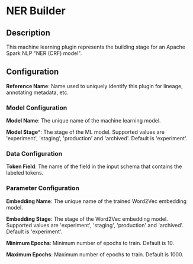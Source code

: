
# NER Builder

## Description
This machine learning plugin represents the building stage for an Apache Spark NLP "NER (CRF) model".

## Configuration
**Reference Name**: Name used to uniquely identify this plugin for lineage, annotating metadata, etc.

### Model Configuration
**Model Name**: The unique name of the machine learning model.

**Model Stage***: The stage of the ML model. Supported values are 'experiment', 'staging', 'production'
and 'archived'. Default is 'experiment'.

### Data Configuration
**Token Field**: The name of the field in the input schema that contains the labeled tokens.

### Parameter Configuration
**Embedding Name**: The unique name of the trained Word2Vec embedding model.

**Embedding Stage**: The stage of the Word2Vec embedding model. Supported values are 'experiment', 'staging',
'production' and 'archived'. Default is 'experiment'.

**Minimum Epochs**: Minimum number of epochs to train. Default is 10.

**Maximum Epochs**: Maximum number of epochs to train. Default is 1000.
